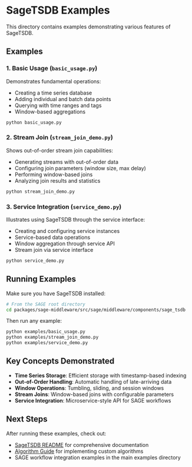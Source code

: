 # SageTSDB Examples

This directory contains examples demonstrating various features of SageTSDB.

## Examples

### 1. Basic Usage (`basic_usage.py`)

Demonstrates fundamental operations:

- Creating a time series database
- Adding individual and batch data points
- Querying with time ranges and tags
- Window-based aggregations

```bash
python basic_usage.py
```

### 2. Stream Join (`stream_join_demo.py`)

Shows out-of-order stream join capabilities:

- Generating streams with out-of-order data
- Configuring join parameters (window size, max delay)
- Performing window-based joins
- Analyzing join results and statistics

```bash
python stream_join_demo.py
```

### 3. Service Integration (`service_demo.py`)

Illustrates using SageTSDB through the service interface:

- Creating and configuring service instances
- Service-based data operations
- Window aggregation through service API
- Stream join via service interface

```bash
python service_demo.py
```

## Running Examples

Make sure you have SageTSDB installed:

```bash
# From the SAGE root directory
cd packages/sage-middleware/src/sage/middleware/components/sage_tsdb
```

Then run any example:

```bash
python examples/basic_usage.py
python examples/stream_join_demo.py
python examples/service_demo.py
```

## Key Concepts Demonstrated

- **Time Series Storage**: Efficient storage with timestamp-based indexing
- **Out-of-Order Handling**: Automatic handling of late-arriving data
- **Window Operations**: Tumbling, sliding, and session windows
- **Stream Joins**: Window-based joins with configurable parameters
- **Service Integration**: Microservice-style API for SAGE workflows

## Next Steps

After running these examples, check out:

- [SageTSDB README](../README.md) for comprehensive documentation
- [Algorithm Guide](../docs/algorithms_guide.md) for implementing custom algorithms
- SAGE workflow integration examples in the main examples directory
